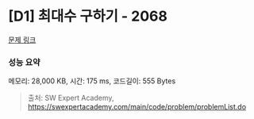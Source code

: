 # [D1] 최대수 구하기 - 2068 

[문제 링크](https://swexpertacademy.com/main/code/problem/problemDetail.do?contestProbId=AV5QQhbqA4QDFAUq) 

### 성능 요약

메모리: 28,000 KB, 시간: 175 ms, 코드길이: 555 Bytes



> 출처: SW Expert Academy, https://swexpertacademy.com/main/code/problem/problemList.do